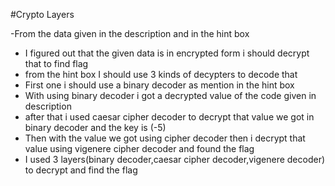 #Crypto Layers

-From the data given in the description and in the hint box
- I figured out that the given data is in encrypted form i should decrypt that to find flag
- from the hint box I should use 3 kinds of decypters to decode that
- First one i should use a binary decoder as mention in the hint box
- With using binary decoder i got a decrypted value of the code given in description
- after that i used caesar cipher decoder to decrypt that value we got in binary decoder and the key is (-5)
- Then with the value we got using cipher decoder then i decrypt that value using vigenere cipher decoder and found the flag
- I used 3 layers(binary decoder,caesar cipher decoder,vigenere decoder) to decrypt and find the flag

